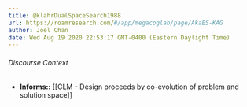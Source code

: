```yaml
---
title: @klahrDualSpaceSearch1988
url: https://roamresearch.com/#/app/megacoglab/page/AkaES-KAG
author: Joel Chan
date: Wed Aug 19 2020 22:53:17 GMT-0400 (Eastern Daylight Time)
---
```




###### Discourse Context

- **Informs::** [[CLM - Design proceeds by co-evolution of problem and solution space]]
